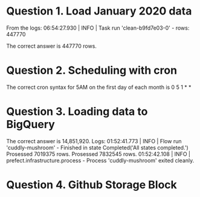 # Question 1. Load January 2020 data

From the logs:
06:54:27.930 | INFO    | Task run 'clean-b9fd7e03-0' - rows: 447770

The correct answer is 447770 rows.

# Question 2. Scheduling with cron

The correct cron syntax for 5AM on the first day of each month is 0 5 1 * *

# Question 3. Loading data to BigQuery

The correct answer is 14,851,920.
Logs:
01:52:41.773 | INFO    | Flow run 'cuddly-mushroom' - Finished in state Completed('All states completed.')
Prosessed 7019375 rows.
Prosessed 7832545 rows.
01:52:42.108 | INFO    | prefect.infrastructure.process - Process 'cuddly-mushroom' exited cleanly.

# Question 4. Github Storage Block

